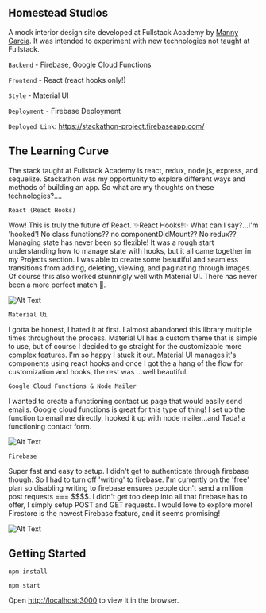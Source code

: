 ## Homestead Studios

A mock interior design site developed at Fullstack Academy by [Manny Garcia](https://github.com/mannyxgarcia). It was intended to experiment with new technologies not taught at Fullstack.

`Backend` - Firebase, Google Cloud Functions

`Frontend` - React (react hooks only!)

`Style` - Material UI

`Deployment` - Firebase Deployment

`Deployed Link`: https://stackathon-project.firebaseapp.com/

## The Learning Curve

The stack taught at Fullstack Academy is react, redux, node.js, express, and sequelize. Stackathon was my opportunity to explore different ways and methods of building an app. So what are my thoughts on these technologies?....

`React (React Hooks)`

Wow! This is truly the future of React. ✨React Hooks!✨ What can I say?...I'm 'hooked'! No class functions?? no componentDidMount?? No redux?? Managing state has never been so flexible! It was a rough start understanding how to manage state with hooks, but it all came together in my Projects section. I was able to create some beautiful and seamless transitions from adding, deleting, viewing, and paginating through images. Of course this also worked stunningly well with Material UI. There has never been a more perfect match 💍.

![Alt Text](https://gph.is/g/E1WOj1r)

`Material Ui`

I gotta be honest, I hated it at first. I almost abandoned this library multiple times throughout the process. Material UI has a custom theme that is simple to use, but of course I decided to go straight for the customizable more complex features. I'm so happy I stuck it out. Material UI manages it's components using react hooks and once I got the a hang of the flow for customization and hooks, the rest was ...well beautiful.

`Google Cloud Functions & Node Mailer`

I wanted to create a functioning contact us page that would easily send emails. Google cloud functions is great for this type of thing! I set up the function to email me directly, hooked it up with node mailer...and Tada! a functioning contact form.

![Alt Text](https://media.giphy.com/media/kaCBHFaZQq2io5dyWC/giphy.gif)

`Firebase`

Super fast and easy to setup. I didn't get to authenticate through firebase though. So I had to turn off 'writing' to firebase. I'm currently on the 'free' plan so disabling writing to firebase ensures people don't send a million post requests === \$\$\$\$. I didn't get too deep into all that firebase has to offer, I simply setup POST and GET requests. I would love to explore more! Firestore is the newest Firebase feature, and it seems promising!

![Alt Text](https://media.giphy.com/media/QUMIdjBb37uOvudW0A/giphy.gif)

## Getting Started

`npm install`

`npm start`

Open [http://localhost:3000](http://localhost:3000) to view it in the browser.
